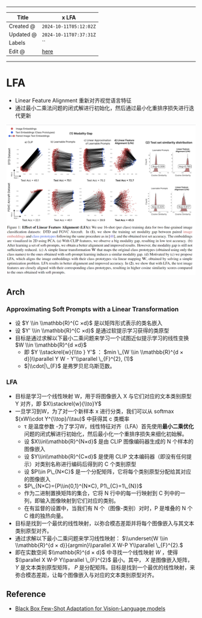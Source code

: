-----

| Title     | x LFA                                                 |
| --------- | ----------------------------------------------------- |
| Created @ | `2024-10-11T05:12:02Z`                                |
| Updated @ | `2024-10-11T07:37:31Z`                                |
| Labels    | \`\`                                                  |
| Edit @    | [here](https://github.com/junxnone/aiwiki/issues/480) |

-----

# LFA

  - Linear Feature Alignment 重新对齐视觉语言特征
  - 通过最小二乘法问题的闭式解进行初始化，然后通过最小化重排序损失进行迭代更新

![image](media/4862c663b3b44b69a95a89dd11aee1dacdf768d9.png)

## Arch

### Approximating Soft Prompts with a Linear Transformation

  - 设 $Y \\in \\mathbb{R}^{C ×d}$ 是以矩阵形式表示的类名嵌入
  - 设 $Y' \\in \\mathbb{R}^{C ×d}$ 是通过软提示学习获得的类原型
  - 目标是通过求解以下最小二乘问题来学习一个试图近似提示学习的线性变换 $W \\in \\mathbb{R}^{d ×d}$
      - 即 $Y \\stackrel{w}{\\to } Y'$ ： $min \_{W \\in \\mathbb{R}^{d ×
        d}}\\parallel Y W - Y'\\parallel \_{F}^{2}, (1)$
      - $|\\cdot|\_{F}$ 是弗罗贝尼乌斯范数。

### LFA

  - 目标是学习一个线性映射 W，用于将图像嵌入 X 与它们对应的文本类别原型 Y 对齐，即 $X\\stackrel{w}{\\to}Y$
  - 一旦学习到W，为了对一个新样本 x 进行分类，我们可以从 softmax $(xW\\cdot Y^{\\top}/\\tau)$
    中获得其 c 类概率
      - τ 是温度参数
        -为了学习W，线性特征对齐（LFA）首先使用**最小二乘优化**问题的闭式解进行初始化，然后最小化一个重排序损失来细化初始解。
      - 设 $X\\in\\mathbb{R}^{N×d}$ 是由 CLIP 图像编码器生成的 N 个样本的图像嵌入
      - 设 $Y\\in\\mathbb{R}^{C×d}$ 是使用 CLIP 文本编码器（即没有任何提示）对类别名称进行编码后得到的
        C 个类别原型
      - 设 $P\\in P\_{N×C}$ 是一个分配矩阵，它将每个类别原型分配给其对应的图像嵌入
      - $P\_{N×C}={P\\in{0,1}^{N×C}, P1\_{C}=1\_{N}}$
      - 作为二进制置换矩阵的集合，它将 N 行中的每一行映射到 C 列中的一列，即输入图像映射到它们对应的类别。
      - 在有监督的设置中，当我们有 N 个（图像-类别）对时，P 是堆叠的 N 个 C 维的独热向量。
  - 目标是找到一个最优的线性映射，以弥合模态差距并将每个图像嵌入与其文本类别原型对齐。
  - 通过求解以下最小二乘问题来学习线性映射： $\\underset{W \\in \\mathbb{R}^{d ×
    d}}{argmin}\\parallel X W-P Y\\parallel \_{F}^{2}.$
  - 即在实数空间 $\\mathbb{R}^{d × d}$ 中寻找一个线性映射 $W$ ，使得 $\\parallel X W-P
    Y\\parallel \_{F}^{2}$ 最小。其中， $X$ 是图像嵌入矩阵， $Y$ 是文本类别原型矩阵， $P$
    是分配矩阵。目标是找到一个最优的线性映射，来弥合模态差距，让每个图像嵌入与对应的文本类别原型对齐。

## Reference

  - [Black Box Few-Shot Adaptation for Vision-Language
    models](https://arxiv.org/abs/2304.01752)
